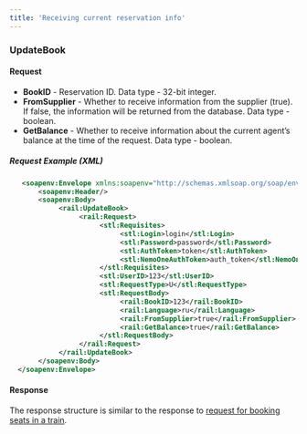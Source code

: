 ```yaml
---
title: 'Receiving current reservation info'
---
```


### UpdateBook

#### Request

-   **BookID** - Reservation ID. Data type - 32-bit integer.
-   **FromSupplier** - Whether to receive information from the supplier (true). If false, the information will be returned from the database. Data type - boolean.
-   **GetBalance** - Whether to receive information about the current agent’s balance at the time of the request. Data type - boolean.

##### Request Example (XML)
```xml
   <soapenv:Envelope xmlns:soapenv="http://schemas.xmlsoap.org/soap/envelope/" xmlns:rail="http://nemo-ibe.com/Rail" xmlns:stl="http://nemo-ibe.com/STL">
       <soapenv:Header/>
       <soapenv:Body>
            <rail:UpdateBook>
                 <rail:Request>
                      <stl:Requisites>
                           <stl:Login>login</stl:Login>
                           <stl:Password>password</stl:Password>
                           <stl:AuthToken>token</stl:AuthToken>
                           <stl:NemoOneAuthToken>auth_token</stl:NemoOneAuthToken>
                      </stl:Requisites>
                      <stl:UserID>123</stl:UserID>
                      <stl:RequestType>U</stl:RequestType>
                      <stl:RequestBody>
                           <rail:BookID>123</rail:BookID>
                           <rail:Language>ru</rail:Language>
                           <rail:FromSupplier>true</rail:FromSupplier>
                           <rail:GetBalance>true</rail:GetBalance>
                      </stl:RequestBody>
                 </rail:Request>
            </rail:UpdateBook>
       </soapenv:Body>
  </soapenv:Envelope>
```

#### Response

The response structure is similar to the response to [request for booking seats in a train](/trains/trains_stages/booktrain).